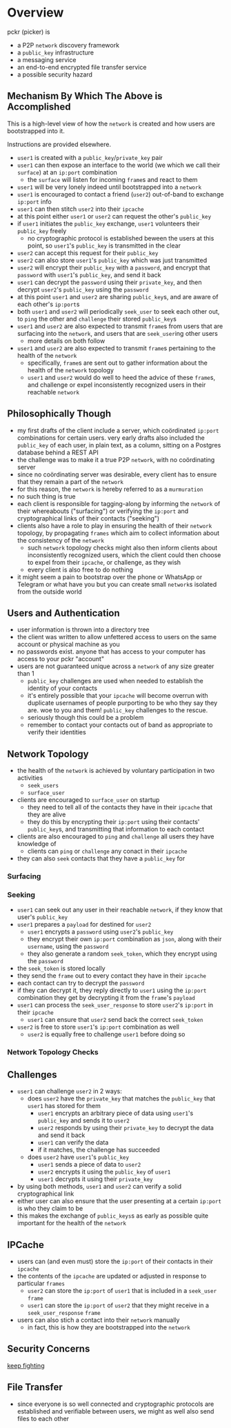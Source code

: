 # Overview

pckr (picker) is

- a P2P `network` discovery framework
- a `public_key` infrastructure
- a messaging service
- an end-to-end encrypted file transfer service
- a possible security hazard

## Mechanism By Which The Above is Accomplished

This is a high-level view of how the `network` is created and how users are bootstrapped into it.

Instructions are provided elsewhere.

- `user1` is created with a `public_key`/`private_key` pair
- `user1` can then expose an interface to the world (we which we call their `surface`) at an `ip:port` combination
    - the `surface` will listen for incoming `frame`s and react to them
- `user1` will be very lonely indeed until bootstrapped into a `network`
- `user1` is encouraged to contact a friend (`user2`) out-of-band to exchange `ip:port` info
- `user1` can then stitch `user2` into their `ipcache`
- at this point either `user1` or `user2` can request the other's `public_key`
- if `user1` initiates the `public_key` exchange, `user1` volunteers their `public_key` freely
    - no cryptographic protocol is established beween the users at this point, so `user1`'s `public_key` is transmitted in the clear
- `user2` can accept this request for their `public_key`
- `user2` can also store `user1`'s `public_key` which was just transmitted
- `user2` will encrypt their `public_key` with a `password`, and encrypt that `password` with `user1`'s `public_key`, and send it back
- `user1` can decrypt the `password` using their `private_key`, and then decrypt `user2`'s `public_key` using the `password`
- at this point `user1` and `user2` are sharing `public_key`s, and are aware of each other's `ip:port`s
- both `user1` and `user2` will periodically `seek_user` to seek each other out, to `ping` the other and `challenge` their stored `public_key`s
- `user1` and `user2` are also expected to transmit `frame`s from users that are surfacing into the `network`, and users that are `seek_user`ing other users
    - more details on both follow
- `user1` and `user2` are also expected to transmit `frame`s pertaining to the health of the `network`
    - specifically, `frame`s are sent out to gather information about the health of the `network` topology
    - `user1` and `user2` would do well to heed the advice of these `frame`s, and challenge or expel inconsistently recognized users in their reachable `network`

## Philosophically Though

- my first drafts of the client include a server, which coördinated `ip:port` combinations for certain users. very early drafts also included the `public_key` of each user, in plain text, as a column, sitting on a Postgres database behind a REST API
- the challenge was to make it a true P2P `network`, with no coördinating server
- since no coördinating server was desirable, every client has to ensure that they remain a part of the `network`
- for this reason, the `network` is hereby referred to as a `murmuration`
- no such thing is true
- each client is responsible for tagging-along by informing the `network` of their whereabouts ("surfacing") or verifying the `ip:port` and cryptographical links of their contacts ("seeking")
- clients also have a role to play in ensuring the health of their `network` topology, by propagating `frames` which aim to collect information about the consistency of the `network`
    - such `network` topology checks might also then inform clients about inconsistently recognized users, which the client could then choose to expel from their `ipcache`, or challenge, as they wish
    - every client is also free to do nothing
- it might seem a pain to bootstrap over the phone or WhatsApp or Telegram or what have you but you can create small `network`s isolated from the outside world

## Users and Authentication

- user information is thrown into a directory tree
- the client was written to allow unfettered access to users on the same account or physical machine as you
- no passwords exist. anyone that has access to your computer has access to your pckr "account"
- users are not guaranteed unique across a `network` of any size greater than 1
    - `public_key` challenges are used when needed to establish the identity of your contacts
    - it's entirely possible that your `ipcache` will become overrun with duplicate usernames of people purporting to be who they say they are. woe to you and them! `public_key` challenges to the rescue.
    - seriously though this could be a problem
    - remember to contact your contacts out of band as appropriate to verify their identities

## Network Topology

- the health of the `network` is achieved by voluntary participation in two activities
    - `seek_users`
    - `surface_user`
- clients are encouraged to `surface_user` on startup
    - they need to tell all of the contacts they have in their `ipcache` that they are alive
    - they do this by encrypting their `ip:port` using their contacts' `public_key`s, and transmitting that information to each contact
- clients are also encouraged to `ping` and `challenge` all users they have knowledge of
    - clients can `ping` or `challenge` any conact in their `ipcache`
- they can also `seek` contacts that they have a `public_key` for

### Surfacing

### Seeking

- `user1` can seek out any user in their reachable `network`, if they know that user's `public_key`
- `user1` prepares a `payload` for destined for `user2`
    - `user1` encrypts a `password` using `user2`'s `public_key`
    - they encrypt their own `ip:port` combination as `json`, along with their `username`, using the `password`
    - they also generate a random `seek_token`, which they encrypt using the `password`
- the `seek_token` is stored locally
- they send the `frame` out to every contact they have in their `ipcache`
- each contact can try to decrypt the `password`
- if they can decrypt it, they reply directly to `user1` using the `ip:port` combination they get by decrypting it from the `frame`'s `payload`
- `user1` can process the `seek_user_response` to store `user2`'s `ip:port` in their `ipcache`
    - `user1` can ensure that `user2` send back the correct `seek_token`
- `user2` is free to store `user1`'s `ip:port` combination as well
    - `user2` is equally free to challenge `user1` before doing so
    
    
### Network Topology Checks

## Challenges

- `user1` can challenge `user2` in 2 ways:
    - does `user2` have the `private_key` that matches the `public_key` that `user1` has stored for them
        - `user1` encrypts an arbitrary piece of data using `user1`'s `public_key` and sends it to `user2`
        - `user2` responds by using their `private_key` to decrypt the data and send it back
        - `user1` can verify the data
        - if it matches, the challenge has succeeded
    - does `user2` have `user1`'s `public_key`
        - `user1` sends a piece of data to `user2`
        - `user2` encrypts it using the `public_key` of `user1`
        - `user1` decrypts it using their `private_key`
- by using both methods, `user1` and `user2` can verify a solid cryptographical link
- either user can also ensure that the user presenting at a certain `ip:port` is who they claim to be
- this makes the exchange of `public_keys`s as early as possible quite important for the health of the `network`

## IPCache

- users can (and even must) store the `ip:port` of their contacts in their `ipcache`
- the contents of the `ipcache` are updated or adjusted in response to particular `frames`
    - `user2` can store the `ip:port` of `user1` that is included in a `seek_user` `frame`
    - `user1` can store the `ip:port` of `user2` that they might receive in a `seek_user_response` `frame`
- users can also stich a contact into their `network` manually
    - in fact, this is how they are bootstrapped into the `network`

## Security Concerns

[keep fighting](docs/security_concerns.md)

## File Transfer

- since everyone is so well connected and cryptographic protocols are established and verifiable between users, we might as well also send files to each other
